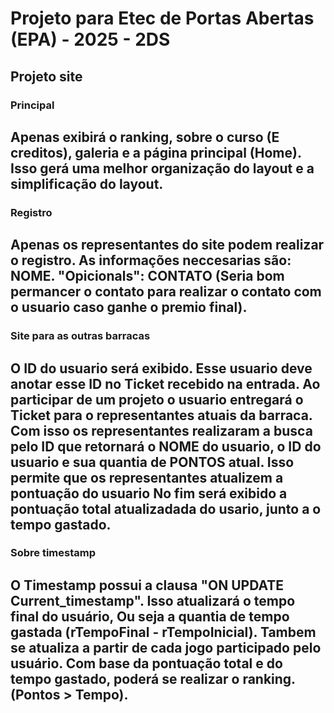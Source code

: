 # Projeto para Etec de Portas Abertas (EPA) - 2025 - 2DS
## Projeto site

### Principal
Apenas exibirá o ranking, sobre o curso (E creditos), galeria e a página principal (Home).
Isso gerá uma melhor organização do layout e a simplificação do layout.
---

### Registro
Apenas os representantes do site podem realizar o registro.
As informações neccesarias são: NOME.
"Opicionals": CONTATO (Seria bom permancer o contato para realizar o contato com o usuario caso ganhe o premio final).
---

### Site para as outras barracas
O ID do usuario será exibido.
Esse usuario deve anotar esse ID no Ticket recebido na entrada.
Ao participar de um projeto o usuario entregará o Ticket para o representantes atuais da barraca.
Com isso os representantes realizaram a busca pelo ID que retornará o NOME do usuario, o ID do usuario e sua quantia de PONTOS atual.
Isso permite que os representantes atualizem a pontuação do usuario
No fim será exibido a pontuação total atualizadada do usario, junto a o tempo gastado.
---

### Sobre timestamp
O Timestamp possui a clausa "ON UPDATE Current_timestamp".
Isso atualizará o tempo final do usuário, Ou seja a quantia de tempo gastada (rTempoFinal - rTempoInicial).
Tambem se atualiza a partir de cada jogo participado pelo usuário.
Com base da pontuação total e do tempo gastado, poderá se realizar o ranking. (Pontos > Tempo).
---